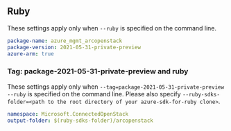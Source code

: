 ## Ruby

These settings apply only when `--ruby` is specified on the command line.

```yaml
package-name: azure_mgmt_arcopenstack
package-version: 2021-05-31-private-preview
azure-arm: true
```

### Tag: package-2021-05-31-private-preview and ruby

These settings apply only when `--tag=package-2021-05-31-private-preview --ruby` is specified on the command line.
Please also specify `--ruby-sdks-folder=<path to the root directory of your azure-sdk-for-ruby clone>`.

```yaml $(tag) == 'package-2021-05-31-private-preview' && $(ruby)
namespace: Microsoft.ConnectedOpenStack
output-folder: $(ruby-sdks-folder)/arcopenstack
```
